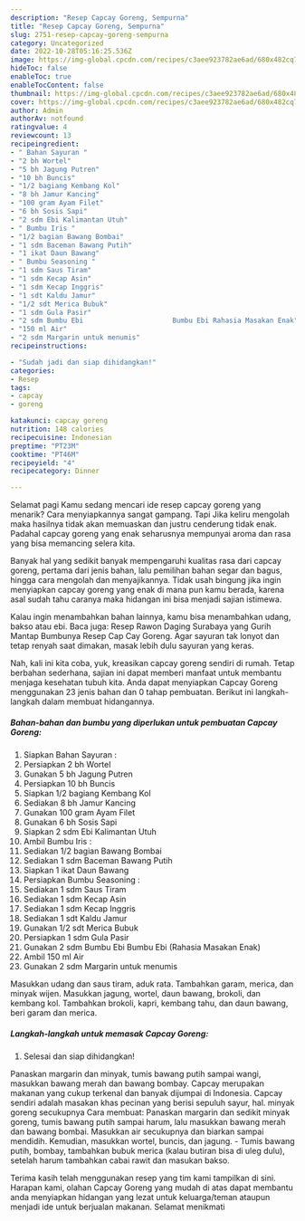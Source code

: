 ```yaml
---
description: "Resep Capcay Goreng, Sempurna"
title: "Resep Capcay Goreng, Sempurna"
slug: 2751-resep-capcay-goreng-sempurna
category: Uncategorized
date: 2022-10-28T05:16:25.536Z
image: https://img-global.cpcdn.com/recipes/c3aee923782ae6ad/680x482cq70/capcay-goreng-foto-resep-utama.jpg
hideToc: false
enableToc: true
enableTocContent: false
thumbnail: https://img-global.cpcdn.com/recipes/c3aee923782ae6ad/680x482cq70/capcay-goreng-foto-resep-utama.jpg
cover: https://img-global.cpcdn.com/recipes/c3aee923782ae6ad/680x482cq70/capcay-goreng-foto-resep-utama.jpg
author: Admin
authorAv: notfound
ratingvalue: 4
reviewcount: 13
recipeingredient:
- " Bahan Sayuran "
- "2 bh Wortel"
- "5 bh Jagung Putren"
- "10 bh Buncis"
- "1/2 bagiang Kembang Kol"
- "8 bh Jamur Kancing"
- "100 gram Ayam Filet"
- "6 bh Sosis Sapi"
- "2 sdm Ebi Kalimantan Utuh"
- " Bumbu Iris "
- "1/2 bagian Bawang Bombai"
- "1 sdm Baceman Bawang Putih"
- "1 ikat Daun Bawang"
- " Bumbu Seasoning "
- "1 sdm Saus Tiram"
- "1 sdm Kecap Asin"
- "1 sdm Kecap Inggris"
- "1 sdt Kaldu Jamur"
- "1/2 sdt Merica Bubuk"
- "1 sdm Gula Pasir"
- "2 sdm Bumbu Ebi                      Bumbu Ebi Rahasia Masakan Enak"
- "150 ml Air"
- "2 sdm Margarin untuk menumis"
recipeinstructions:

- "Sudah jadi dan siap dihidangkan!"
categories:
- Resep
tags:
- capcay
- goreng

katakunci: capcay goreng 
nutrition: 148 calories
recipecuisine: Indonesian
preptime: "PT23M"
cooktime: "PT46M"
recipeyield: "4"
recipecategory: Dinner

---
```



Selamat pagi Kamu sedang mencari ide resep capcay goreng yang menarik? Cara menyiapkannya sangat gampang. Tapi Jika keliru mengolah maka hasilnya tidak akan memuaskan dan justru cenderung tidak enak. Padahal capcay goreng yang enak seharusnya mempunyai aroma dan rasa yang bisa memancing selera kita.


Banyak hal yang sedikit banyak mempengaruhi kualitas rasa dari capcay goreng, pertama dari jenis bahan, lalu pemilihan bahan segar dan bagus, hingga cara mengolah dan menyajikannya. Tidak usah bingung jika ingin menyiapkan capcay goreng yang enak di mana pun kamu berada, karena asal sudah tahu caranya maka hidangan ini bisa menjadi sajian istimewa.

Kalau ingin menambahkan bahan lainnya, kamu bisa menambahkan udang, bakso atau ebi. Baca juga: Resep Rawon Daging Surabaya yang Gurih Mantap Bumbunya Resep Cap Cay Goreng. Agar sayuran tak lonyot dan tetap renyah saat dimakan, masak lebih dulu sayuran yang keras.


Nah, kali ini kita coba, yuk, kreasikan capcay goreng sendiri di rumah. Tetap berbahan sederhana, sajian ini dapat memberi manfaat untuk membantu menjaga kesehatan tubuh kita. Anda dapat menyiapkan Capcay Goreng menggunakan 23 jenis bahan dan 0 tahap pembuatan. Berikut ini langkah-langkah dalam membuat hidangannya.

<!--inarticleads1-->

##### Bahan-bahan dan bumbu yang diperlukan untuk pembuatan Capcay Goreng:

1. Siapkan  Bahan Sayuran :
1. Persiapkan 2 bh Wortel
1. Gunakan 5 bh Jagung Putren
1. Persiapkan 10 bh Buncis
1. Siapkan 1/2 bagiang Kembang Kol
1. Sediakan 8 bh Jamur Kancing
1. Gunakan 100 gram Ayam Filet
1. Gunakan 6 bh Sosis Sapi
1. Siapkan 2 sdm Ebi Kalimantan Utuh
1. Ambil  Bumbu Iris :
1. Sediakan 1/2 bagian Bawang Bombai
1. Sediakan 1 sdm Baceman Bawang Putih
1. Siapkan 1 ikat Daun Bawang
1. Persiapkan  Bumbu Seasoning :
1. Sediakan 1 sdm Saus Tiram
1. Sediakan 1 sdm Kecap Asin
1. Sediakan 1 sdm Kecap Inggris
1. Sediakan 1 sdt Kaldu Jamur
1. Gunakan 1/2 sdt Merica Bubuk
1. Persiapkan 1 sdm Gula Pasir
1. Gunakan 2 sdm Bumbu Ebi                      Bumbu Ebi (Rahasia Masakan Enak)
1. Ambil 150 ml Air
1. Gunakan 2 sdm Margarin untuk menumis


Masukkan udang dan saus tiram, aduk rata. Tambahkan garam, merica, dan minyak wijen. Masukkan jagung, wortel, daun bawang, brokoli, dan kembang kol. Tambahkan brokoli, kapri, kembang tahu, dan daun bawang, beri garam dan merica. 

<!--inarticleads2-->

##### Langkah-langkah untuk memasak Capcay Goreng:


1. Selesai dan siap dihidangkan!

Panaskan margarin dan minyak, tumis bawang putih sampai wangi, masukkan bawang merah dan bawang bombay. Capcay merupakan makanan yang cukup terkenal dan banyak dijumpai di Indonesia. Capcay sendiri adalah masakan khas pecinan yang berisi sepuluh sayur, hal. minyak goreng secukupnya Cara membuat: Panaskan margarin dan sedikit minyak goreng, tumis bawang putih sampai harum, lalu masukkan bawang merah dan bawang bombai. Masukkan air secukupnya dan biarkan sampai mendidih. Kemudian, masukkan wortel, buncis, dan jagung. - Tumis bawang putih, bombay, tambahkan bubuk merica (kalau butiran bisa di uleg dulu), setelah harum tambahkan cabai rawit dan masukan bakso. 

Terima kasih telah menggunakan resep yang tim kami tampilkan di sini. Harapan kami, olahan Capcay Goreng yang mudah di atas dapat membantu anda menyiapkan hidangan yang lezat untuk keluarga/teman ataupun menjadi ide untuk berjualan makanan. Selamat menikmati
